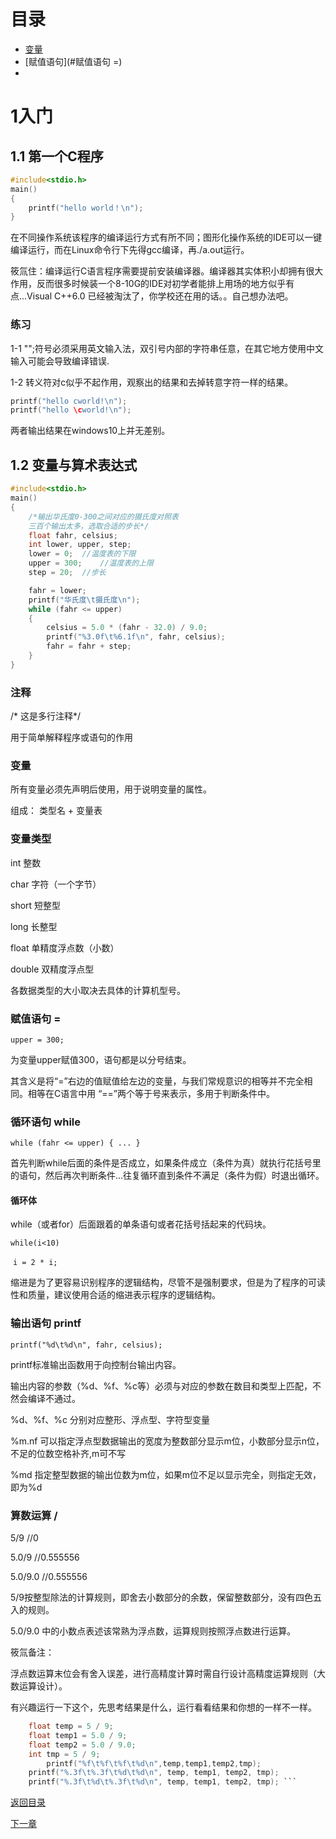 # 目录

-   [变量](#变量)
-   [赋值语句](#赋值语句 =)
-   

# 1入门

## 1.1 第一个C程序

``` c
#include<stdio.h>
main()
{
	printf("hello world！\n");
}
```

在不同操作系统该程序的编译运行方式有所不同；图形化操作系统的IDE可以一键编译运行，而在Linux命令行下先得gcc编译，再./a.out运行。

筱氚住：编译运行C语言程序需要提前安装编译器。编译器其实体积小却拥有很大作用，反而很多时候装一个8-10G的IDE对初学者能排上用场的地方似乎有点...Visual C++6.0 已经被淘汰了，你学校还在用的话。。自己想办法吧。

### 练习

1-1 "";符号必须采用英文输入法，双引号内部的字符串任意，在其它地方使用中文输入可能会导致编译错误.

1-2 转义符对c似乎不起作用，观察出的结果和去掉转意字符一样的结果。

```c
printf("hello cworld!\n");	
printf("hello \cworld!\n");
```

两者输出结果在windows10上并无差别。



## 1.2 变量与算术表达式

```c
#include<stdio.h>	
main()	
{
	/*输出华氏度0-300之间对应的摄氏度对照表
	三百个输出太多，选取合适的步长*/
	float fahr, celsius;
	int lower, upper, step;
    lower = 0;	//温度表的下限
    upper = 300;	//温度表的上限
    step = 20;	//步长

    fahr = lower;
    printf("华氏度\t摄氏度\n");
    while (fahr <= upper)
    {
        celsius = 5.0 * (fahr - 32.0) / 9.0;
        printf("%3.0f\t%6.1f\n", fahr, celsius);
        fahr = fahr + step;
    }
}
```
### 注释

/* 这是多行注释*/

用于简单解释程序或语句的作用

### 变量

所有变量必须先声明后使用，用于说明变量的属性。

组成： 类型名 + 变量表

### 变量类型

int 整数

char	字符（一个字节）

short	短整型

long	长整型

float	单精度浮点数（小数）

double	双精度浮点型 

各数据类型的大小取决去具体的计算机型号。



### 赋值语句 =

`upper = 300;`

为变量upper赋值300，语句都是以分号结束。

其含义是将“=”右边的值赋值给左边的变量，与我们常规意识的相等并不完全相同。相等在C语言中用 “==”两个等于号来表示，多用于判断条件中。

### 循环语句 while

`while (fahr <= upper)
	{
		...
	}`

首先判断while后面的条件是否成立，如果条件成立（条件为真）就执行花括号里的语句，然后再次判断条件...往复循环直到条件不满足（条件为假）时退出循环。

#### 循环体

while（或者for）后面跟着的单条语句或者花括号括起来的代码块。

`while(i<10)`

​	`i = 2 * i;`

缩进是为了更容易识别程序的逻辑结构，尽管不是强制要求，但是为了程序的可读性和质量，建议使用合适的缩进表示程序的逻辑结构。

### 输出语句 printf

`printf("%d\t%d\n", fahr, celsius);`

printf标准输出函数用于向控制台输出内容。

输出内容的参数（%d、%f、%c等）必须与对应的参数在数目和类型上匹配，不然会编译不通过。

%d、%f、%c 分别对应整形、浮点型、字符型变量

%m.nf  可以指定浮点型数据输出的宽度为整数部分显示m位，小数部分显示n位，不足的位数空格补齐,m可不写

%md 指定整型数据的输出位数为m位，如果m位不足以显示完全，则指定无效，即为%d

### 算数运算 /

5/9	//0

5.0/9		//0.555556

5.0/9.0	//0.555556

5/9按整型除法的计算规则，即舍去小数部分的余数，保留整数部分，没有四色五入的规则。

5.0/9.0 中的小数点表述该常熟为浮点数，运算规则按照浮点数进行运算。



筱氚备注：

浮点数运算末位会有舍入误差，进行高精度计算时需自行设计高精度运算规则（大数运算设计）。

有兴趣运行一下这个，先思考结果是什么，运行看看结果和你想的一样不一样。

``` c
	float temp = 5 / 9;
	float temp1 = 5.0 / 9;
	float temp2 = 5.0 / 9.0;
	int tmp = 5 / 9;
		printf("%f\t%f\t%f\t%d\n",temp,temp1,temp2,tmp);
	printf("%.3f\t%.3f\t%d\t%d\n", temp, temp1, temp2, tmp);
	printf("%.3f\t%d\t%.3f\t%d\n", temp, temp1, temp2, tmp); ```
```

<a href="#https://github.com/BackMountainDevil/The-C-Programming-Language#the-c-programming-language">返回目录</a>

[下一章](/C2.md)

